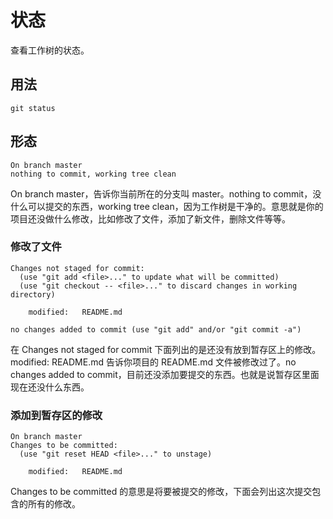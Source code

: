 # 状态

查看工作树的状态。

## 用法

```
git status
```

## 形态

```
On branch master
nothing to commit, working tree clean
```

On branch master，告诉你当前所在的分支叫 master。nothing to commit，没什么可以提交的东西，working tree clean，因为工作树是干净的。意思就是你的项目还没做什么修改，比如修改了文件，添加了新文件，删除文件等等。

### 修改了文件

```
Changes not staged for commit:
  (use "git add <file>..." to update what will be committed)
  (use "git checkout -- <file>..." to discard changes in working directory)

	modified:   README.md

no changes added to commit (use "git add" and/or "git commit -a")
```

在 Changes not staged for commit 下面列出的是还没有放到暂存区上的修改。modified: README.md 告诉你项目的 README.md 文件被修改过了。no changes added to commit，目前还没添加要提交的东西。也就是说暂存区里面现在还没什么东西。

### 添加到暂存区的修改

```
On branch master
Changes to be committed:
  (use "git reset HEAD <file>..." to unstage)

	modified:   README.md
```

Changes to be committed 的意思是将要被提交的修改，下面会列出这次提交包含的所有的修改。


